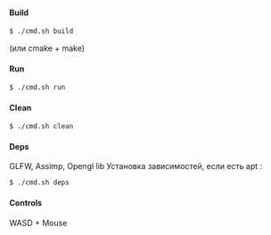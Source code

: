 #### Build

```sh
$ ./cmd.sh build
```
(или cmake + make)
#### Run

```sh
$ ./cmd.sh run
```
#### Clean

```sh
$ ./cmd.sh clean
```

#### Deps
GLFW, Assimp, Opengl lib
Установка зависимостей, если есть apt : 
```sh
$ ./cmd.sh deps
```

#### Controls

WASD + Mouse

